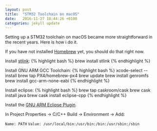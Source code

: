 ```yaml
---
layout: post
title:  "STM32 Toolchain on macOS"
date:   2016-11-27 18:44:26 +0100
categories: jekyll update
---
```


Setting up a STM32 toolchain on macOS became more straightforward in the recent years.
Here is how i do it.

If you have not installed [Homebrew][brew] yet, you should do that right now.

Install [stlink][stlink]:
{% highlight bash %}
brew install stlink
{% endhighlight %}

Install GNU ARM GCC Toolchain:
{% highlight bash %}
xcode-select --install
brew tap PX4/homebrew-px4
brew update
brew install genromfs
brew install gcc-arm-none-eabi
{% endhighlight %}

Install eclipse:
{% highlight bash %}
brew tap caskroom/cask
brew cask install java
brew cask install eclipse-cpp
{% endhighlight %}

Install the [GNU ARM Eclipse Plugin][plugin].

In Project Properties -> C/C++ Build -> Environment -> Add:

`Name: PATH`
`Value: /usr/local/bin:/usr/bin:/bin:/usr/sbin:/sbin`




[brew]: http://brew.sh
[stlink]: https://github.com/texane/stlink
[plugin]: http://gnuarmeclipse.github.io/plugins/install/


